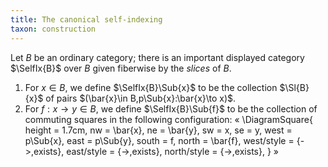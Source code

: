 ```yaml
---
title: The canonical self-indexing
taxon: construction
---
```


Let $B$ be an ordinary category; there is an important displayed category
$\SelfIx{B}$ over $B$ given fiberwise by the *slices* of $B$.
1. For $x\in B$, we define $\SelfIx{B}\Sub{x}$ to be the collection $\Sl{B}{x}$
   of pairs $(\bar{x}\in B,p\Sub{x}:\bar{x}\to x)$.
2. For $f : x\to y\in B$, we define $\SelfIx{B}\Sub{f}$ to be the collection of
   commuting squares in the following configuration:
«
  \DiagramSquare{
    height = 1.7cm,
    nw = \bar{x},
    ne = \bar{y},
    sw = x,
    se = y,
    west = p\Sub{x},
    east = p\Sub{y},
    south = f,
    north = \bar{f},
    west/style = {->,exists},
    east/style = {->,exists},
    north/style = {->,exists},
  }
»
